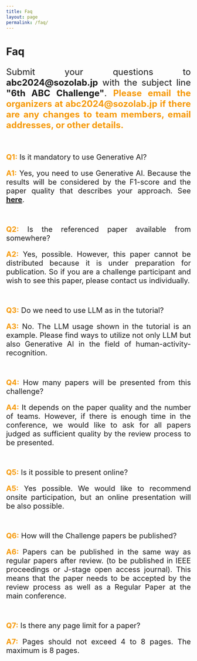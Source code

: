 ```yaml
---
title: Faq
layout: page
permalink: /faq/
---
```


<h1><strong>Faq</strong></h1>
<p style="font-size:24px" align="justify">Submit your questions to <strong>abc2024@sozolab.jp</strong> with the subject line <strong>"6th ABC Challenge"</strong>. <span style="color: #f69801"><strong>Please email the organizers at abc2024@sozolab.jp if there are any changes to team members, email addresses, or other details.</strong></span></p>
<br>
<p style="font-size:20px" align="justify"><span style="color: #f69801"><strong>Q1:</strong></span> Is it mandatory to use Generative AI?</p>
<p style="font-size:20px" align="justify"><span style="color: #f69801"><strong>A1:</strong></span> Yes, you need to use Generative AI. Because the results will be considered by the F1-score and the paper quality that describes your approach. See <a href="https://abc-research.github.io/challenge2024/data/#rules"><strong>here</strong></a>.</p>
<br>
<p style="font-size:20px" align="justify"><span style="color: #f69801"><strong>Q2:</strong></span> Is the referenced paper available from somewhere?</p>
<p style="font-size:20px" align="justify"><span style="color: #f69801"><strong>A2:</strong></span> Yes, possible. However, this paper cannot be distributed because it is under preparation for publication. So if you are a challenge participant and wish to see this paper, please contact us individually.</p>
<br>
<p style="font-size:20px" align="justify"><span style="color: #f69801"><strong>Q3:</strong></span> Do we need to use LLM as in the tutorial?</p>
<p style="font-size:20px" align="justify"><span style="color: #f69801"><strong>A3:</strong></span> No. The LLM usage shown in the tutorial is an example. Please find ways to utilize not only LLM but also Generative AI in the field of human-activity-recognition.</p>
<br>
<p style="font-size:20px" align="justify"><span style="color: #f69801"><strong>Q4:</strong></span> How many papers will be presented from this challenge?</p>
<p style="font-size:20px" align="justify"><span style="color: #f69801"><strong>A4:</strong></span> It depends on the paper quality and the number of teams. However, if there is enough time in the conference, we would like to ask for all papers judged as sufficient quality by the review process to be presented.</p>
<br>
<p style="font-size:20px" align="justify"><span style="color: #f69801"><strong>Q5:</strong></span> Is it possible to present online?</p>
<p style="font-size:20px" align="justify"><span style="color: #f69801"><strong>A5:</strong></span> Yes possible. We would like to recommend onsite participation, but an online presentation will be also possible.</p>
<br>
<p style="font-size:20px" align="justify"><span style="color: #f69801"><strong>Q6:</strong></span> How will the Challenge papers be published?</p>
<p style="font-size:20px" align="justify"><span style="color: #f69801"><strong>A6:</strong></span> Papers can be published in the same way as regular papers after review. (to be published in IEEE proceedings or J-stage open access journal).
This means that the paper needs to be accepted by the review process as well as a Regular Paper at the main conference.</p>
<br>

<p style="font-size:20px" align="justify"><span style="color: #f69801"><strong>Q7:</strong></span> Is there any page limit for a paper?</p>
<p style="font-size:20px" align="justify"><span style="color: #f69801"><strong>A7:</strong></span> Pages should not exceed 4 to 8 pages. The maximum is 8 pages. </p>
<br>

